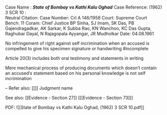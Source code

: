 Case Name : ***State of Bombay vs Kathi Kalu Oghad***
Case Reference: (1962) 3 SCR 10 :  
Neutral Citation:
Case Number: Crl A 146/1958
Court: Supreme Court
Bench: 11
Coram: Chief Justice BP Sinha, SJ Imam, SK Das, PB Gajendragadkar, AK Sarkar, K Subba Rao, KN Wanchoo, KC Das Gupta, Raghubar Dayal, N Rajagopala Ayyangar, JR Mudholkar
Date: 04.08.1961

No infringement of right against self incrimination when an accused is compelled to give his specimen signature or handwriting #incomplete 

Article 20(3) includes both oral testimony and statements in writing

Mere mechanical process of producing documents which doesn’t contain an accused’s statement based on his personal knowledge is not self incrimination

–
Refer also:
[[]]
Judgment name

See also:
[[Evidence - Section 27]]
[[[Evidence - Section 73]]]


PDF:
![[State of Bombay vs Kathi Kalu Oghad, (1962) 3 SCR 10.pdf]]